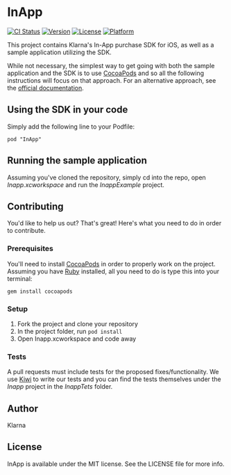 # InApp

[![CI Status](https://api.travis-ci.org/yuval-netanel/inapp-ios.svg?style=flat)](https://travis-ci.org/yuval-netanel/inapp-ios)
[![Version](https://img.shields.io/cocoapods/v/InApp.svg?style=flat)](http://cocoadocs.org/docsets/InApp)
[![License](https://img.shields.io/cocoapods/l/InApp.svg?style=flat)](http://cocoadocs.org/docsets/InApp)
[![Platform](https://img.shields.io/cocoapods/p/InApp.svg?style=flat)](http://cocoadocs.org/docsets/InApp)

This project contains Klarna's In-App purchase SDK for iOS, as well as a sample application utilizing the SDK.

While not necessary, the simplest way to get going with both the sample application and the SDK is to use [CocoaPods](http://cocoapods.org) and so all the following instructions will focus on that approach. For an alternative approach, see the [official documentation](http://this_should_be_some_valid_link).

## Using the SDK in your code
Simply add the following line to your Podfile:

    pod "InApp"


## Running the sample application
Assuming you've cloned the repository, simply cd into the repo, open *Inapp.xcworkspace* and run the *InappExample* project.

## Contributing
You'd like to help us out? That's great! Here's what you need to do in order to contribute.

### Prerequisites
You'll need to install [CocoaPods](http://cocoapods.org) in order to properly work on the project. Assuming you have [Ruby](https://www.ruby-lang.org/en/downloads/) installed, all you need to do is type this into your terminal:

    gem install cocoapods

### Setup

1. Fork the project and clone your repository
2. In the project folder, run `pod install`
3. Open Inapp.xcworkspace and code away

### Tests
A pull requests must include tests for the proposed fixes/functionality. We use [Kiwi](https://github.com/kiwi-bdd/Kiwi) to write our tests and you can find the tests themselves under the *Inapp* project in the *InappTets* folder.


## Author

Klarna

## License

InApp is available under the MIT license. See the LICENSE file for more info.